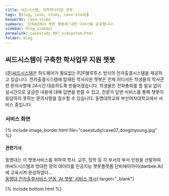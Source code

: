 ```yaml
---
title: 씨드시스템, 대학학사지원 챗봇
tags: [blog, case, study, case-study]
keywords: case-study
summary:  단비AI에서 싹튼 챗봇에 대한 이야기를 공유합니다.
sidebar: blog_sidebar
permalink: casestudy_007_xidsystem.html
folder: blog
---
```



## 씨드시스템이 구축한 학사업무 지원 챗봇
<a href="http://xidsys.co.kr/xe/index.php" title="(주)씨드시스템 홈페이지 바로가기">(주)씨드시스템</a>은 하드웨어가 필요없는 P2P블루투스 방식의 전자출결시스템을 제공하고 있습니다. 전자출결시스템에 탑재된 학사지원 챗봇은 언제 어디서든 학생들의 학사관련 문의사항에 24시간 대응하도록 만들어졌습니다.
학생들은 전화통화를 할 필요 없이 실시간으로 궁금한 내용에 대해 답변을 받을 수 있고, 전문가 답변 서비스를 통해 챗봇이 응답하지 못하는 문의사항을 접수할 수 있습니다. 동명대학교와 부산여자대학교에서 서비스 중입니다.


### 서비스 화면
{% include image_border.html file="casestudy/case07_dongmyoung.jpg" %}

#### 관련기사 
동명대는 이 챗봇서비스를 위하여 학사, 교무, 장학 등 각 부서의 부서 인원을 선발하여 ㈜씨드시스템과 방대한 양의 데이터를 인공지능 챗봇플랫폼 단비에이아이(danbee.Ai)에 교육시켜 완성하였다... <br>
[동명대 전자출결서비스 연동 ‘AI 챗봇’ 서비스 개시](http://www.kookje.co.kr/news2011/asp/newsbody.asp?code=0300&key=20181120.99099008856){:target="_blank"}




{% include bottom.html %}